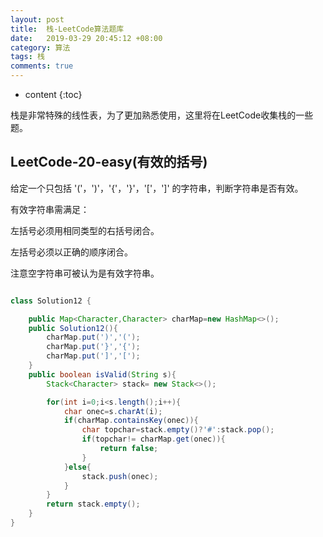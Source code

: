 ```yaml
---
layout: post
title:  栈-LeetCode算法题库
date:   2019-03-29 20:45:12 +08:00
category: 算法
tags: 栈
comments: true
---
```


* content
{:toc}

栈是非常特殊的线性表，为了更加熟悉使用，这里将在LeetCode收集栈的一些题。








## LeetCode-20-easy(有效的括号)

给定一个只包括 '('，')'，'{'，'}'，'['，']' 的字符串，判断字符串是否有效。

有效字符串需满足：

左括号必须用相同类型的右括号闭合。

左括号必须以正确的顺序闭合。

注意空字符串可被认为是有效字符串。

```java

class Solution12 {

    public Map<Character,Character> charMap=new HashMap<>();
    public Solution12(){
        charMap.put(')','(');
        charMap.put('}','{');
        charMap.put(']','[');
    }
    public boolean isValid(String s){
        Stack<Character> stack= new Stack<>();

        for(int i=0;i<s.length();i++){
            char onec=s.charAt(i);
            if(charMap.containsKey(onec)){
                char topchar=stack.empty()?'#':stack.pop();
                if(topchar!= charMap.get(onec)){
                    return false;
                }
            }else{
                stack.push(onec);
            }
        }
        return stack.empty();
    }
}

```

